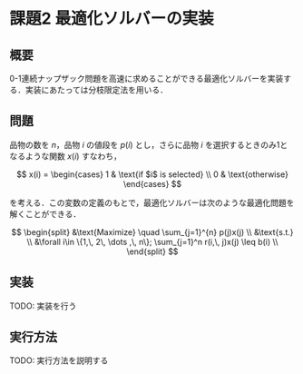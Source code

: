 # 課題2 最適化ソルバーの実装

## 概要

0-1連続ナップザック問題を高速に求めることができる最適化ソルバーを実装する．実装にあたっては分枝限定法を用いる．

## 問題

品物の数を $n$，品物 $i$ の値段を $p(i)$ とし，さらに品物 $i$ を選択するときのみ1となるような関数 $x(i)$ すなわち，

$$
x(i) = \begin{cases}
    1 & \text{if $i$ is selected} \\
    0 & \text{otherwise}
\end{cases}
$$


を考える．この変数の定義のもとで，最適化ソルバーは次のような最適化問題を解くことができる．

$$
\begin{split}
&\text{Maximize} \quad \sum_{j=1}^{n} p(j)x(j) \\
&\text{s.t.} \\
&\forall i\in \{1,\, 2\, \dots ,\, n\}; \sum_{j=1}^n r(i,\, j)x(j) \leq b(i) \\
\end{split}
$$

## 実装

TODO: 実装を行う

## 実行方法

TODO: 実行方法を説明する
